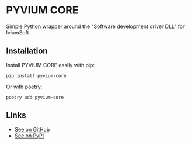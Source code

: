 # PYVIUM CORE

Simple Python wrapper around the "Software development driver DLL" for IviumSoft.

## Installation

Install PYVIUM CORE easily with pip:

```
pip install pyvium-core
```

Or with poetry:

```
poetry add pyvium-core
```

## Links

* [See on GitHub](https://github.com/sftec/pyvium-core)
* [See on PyPI](https://pypi.org/project/pyvium-core)

